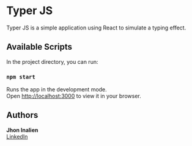 # Typer JS

Typer JS is a simple application using React to simulate a typing effect.


## Available Scripts

In the project directory, you can run:

### `npm start`

Runs the app in the development mode.\
Open [http://localhost:3000](http://localhost:3000) to view it in your browser.

## Authors

**Jhon Inalien**\
 [LinkedIn](https://www.linkedin.com/in/jhon-inalien-dev/)